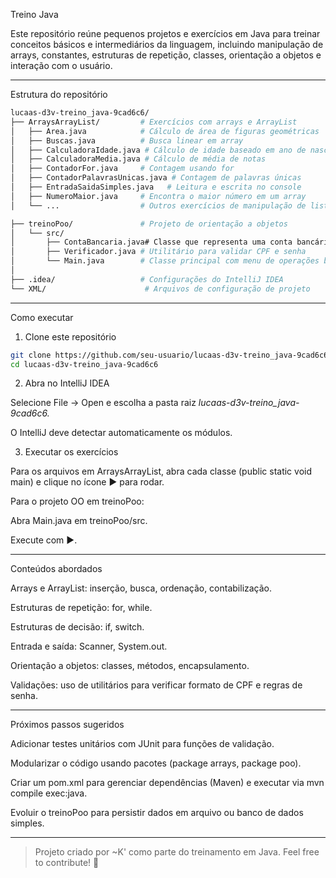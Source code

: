 Treino Java

Este repositório reúne pequenos projetos e exercícios em Java para treinar conceitos básicos e intermediários da linguagem, incluindo manipulação de arrays, constantes, estruturas de repetição, classes, orientação a objetos e interação com o usuário.


---

Estrutura do repositório

```bash
lucaas-d3v-treino_java-9cad6c6/
├── ArraysArrayList/         # Exercícios com arrays e ArrayList
│   ├── Area.java            # Cálculo de área de figuras geométricas
│   ├── Buscas.java          # Busca linear em array
│   ├── CalculadoraIdade.java # Cálculo de idade baseado em ano de nascimento
│   ├── CalculadoraMedia.java # Cálculo de média de notas
│   ├── ContadorFor.java     # Contagem usando for
│   ├── ContadorPalavrasUnicas.java # Contagem de palavras únicas
│   ├── EntradaSaidaSimples.java   # Leitura e escrita no console
│   ├── NumeroMaior.java     # Encontra o maior número em um array
│   └── ...                  # Outros exercícios de manipulação de listas e arrays

├── treinoPoo/               # Projeto de orientação a objetos
│   └── src/
│       ├── ContaBancaria.java# Classe que representa uma conta bancária
│       ├── Verificador.java # Utilitário para validar CPF e senha
│       └── Main.java        # Classe principal com menu de operações bancárias
│       
├── .idea/                   # Configurações do IntelliJ IDEA
└── XML/                      # Arquivos de configuração de projeto
```

---

Como executar

1. Clone este repositório

```bash
git clone https://github.com/seu-usuario/lucaas-d3v-treino_java-9cad6c6.git
cd lucaas-d3v-treino_java-9cad6c6
```

2. Abra no IntelliJ IDEA

Selecione File -> Open e escolha a pasta raiz *lucaas-d3v-treino_java-9cad6c6.*

O IntelliJ deve detectar automaticamente os módulos.


3. Executar os exercícios

Para os arquivos em ArraysArrayList, abra cada classe (public static void main) e clique no ícone ▶️ para rodar.

Para o projeto OO em treinoPoo:

Abra Main.java em treinoPoo/src.

Execute com ▶️.

---

Conteúdos abordados

Arrays e ArrayList: inserção, busca, ordenação, contabilização.

Estruturas de repetição: for, while.

Estruturas de decisão: if, switch.

Entrada e saída: Scanner, System.out.

Orientação a objetos: classes, métodos, encapsulamento.

Validações: uso de utilitários para verificar formato de CPF e regras de senha.



---

Próximos passos sugeridos

Adicionar testes unitários com JUnit para funções de validação.

Modularizar o código usando pacotes (package arrays, package poo).

Criar um pom.xml para gerenciar dependências (Maven) e executar via mvn compile exec:java.

Evoluir o treinoPoo para persistir dados em arquivo ou banco de dados simples.



---

> Projeto criado por ~K' como parte do treinamento em Java. Feel free to contribute! 🚀
